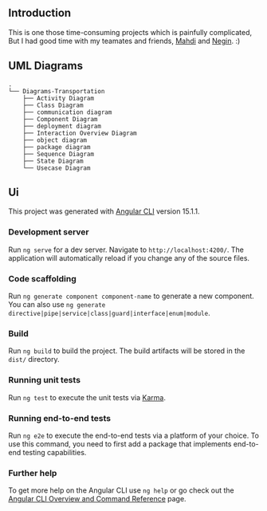 ## Introduction
This is one those time-consuming projects which is painfully complicated, But I had good time with my teamates and friends, [Mahdi](https://github.com/mahdiGhorbaniMQ) and [Negin](). :)

## UML Diagrams
```
.
└── Diagrams-Transportation
    ├── Activity Diagram
    ├── Class Diagram
    ├── communication diagram
    ├── Component Diagram
    ├── deployment diagram
    ├── Interaction Overview Diagram
    ├── object diagram
    ├── package diagram 
    ├── Sequence Diagram
    ├── State Diagram
    └── Usecase Diagram
```

## Ui

This project was generated with [Angular CLI](https://github.com/angular/angular-cli) version 15.1.1.

### Development server

Run `ng serve` for a dev server. Navigate to `http://localhost:4200/`. The application will automatically reload if you change any of the source files.

### Code scaffolding

Run `ng generate component component-name` to generate a new component. You can also use `ng generate directive|pipe|service|class|guard|interface|enum|module`.

### Build

Run `ng build` to build the project. The build artifacts will be stored in the `dist/` directory.

### Running unit tests

Run `ng test` to execute the unit tests via [Karma](https://karma-runner.github.io).

### Running end-to-end tests

Run `ng e2e` to execute the end-to-end tests via a platform of your choice. To use this command, you need to first add a package that implements end-to-end testing capabilities.

### Further help

To get more help on the Angular CLI use `ng help` or go check out the [Angular CLI Overview and Command Reference](https://angular.io/cli) page.
